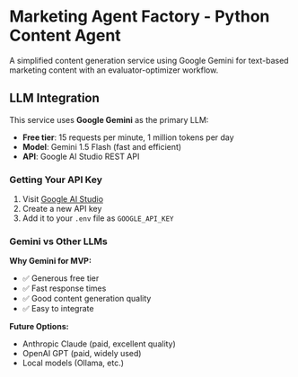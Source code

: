 # Marketing Agent Factory - Python Content Agent

A simplified content generation service using Google Gemini for text-based marketing content with an evaluator-optimizer workflow.

## LLM Integration

This service uses **Google Gemini** as the primary LLM:
- **Free tier**: 15 requests per minute, 1 million tokens per day
- **Model**: Gemini 1.5 Flash (fast and efficient)
- **API**: Google AI Studio REST API

### Getting Your API Key

1. Visit [Google AI Studio](https://makersuite.google.com/app/apikey)
2. Create a new API key
3. Add it to your `.env` file as `GOOGLE_API_KEY`

### Gemini vs Other LLMs

**Why Gemini for MVP:**
- ✅ Generous free tier
- ✅ Fast response times
- ✅ Good content generation quality
- ✅ Easy to integrate

**Future Options:**
- Anthropic Claude (paid, excellent quality)
- OpenAI GPT (paid, widely used)
- Local models (Ollama, etc.)